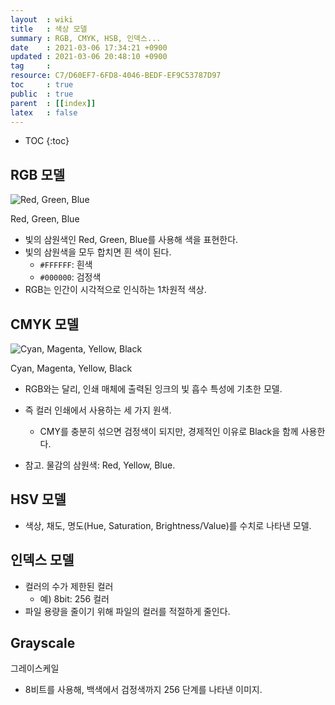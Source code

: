 ```yaml
---
layout  : wiki
title   : 색상 모델
summary : RGB, CMYK, HSB, 인덱스...
date    : 2021-03-06 17:34:21 +0900
updated : 2021-03-06 20:48:10 +0900
tag     : 
resource: C7/D60EF7-6FD8-4046-BEDF-EF9C53787D97
toc     : true
public  : true
parent  : [[index]]
latex   : false
---
```

* TOC
{:toc}

## RGB 모델

![Red, Green, Blue]( /resource/wiki/color-model/rgb.svg )

Red, Green, Blue

- 빛의 삼원색인 Red, Green, Blue를 사용해 색을 표현한다.
- 빛의 삼원색을 모두 합치면 흰 색이 된다.
    - `#FFFFFF`: 흰색
    - `#000000`: 검정색
- RGB는 인간이 시각적으로 인식하는 1차원적 색상.


## CMYK 모델

![Cyan, Magenta, Yellow, Black]( /resource/wiki/color-model/cmyk.svg )

Cyan, Magenta, Yellow, Black

- RGB와는 달리, 인쇄 매체에 출력된 잉크의 빛 흡수 특성에 기초한 모델.
- 즉 컬러 인쇄에서 사용하는 세 가지 원색.
    - CMY를 충분히 섞으면 검정색이 되지만, 경제적인 이유로 Black을 함께 사용한다.

- 참고. 물감의 삼원색: Red, Yellow, Blue.

## HSV 모델

- 색상, 채도, 명도(Hue, Saturation, Brightness/Value)를 수치로 나타낸 모델.


## 인덱스 모델

- 컬러의 수가 제한된 컬러
    - 예) 8bit: 256 컬러
- 파일 용량을 줄이기 위해 파일의 컬러를 적절하게 줄인다.

## Grayscale

그레이스케일

- 8비트를 사용해, 백색에서 검정색까지 256 단계를 나타낸 이미지.



